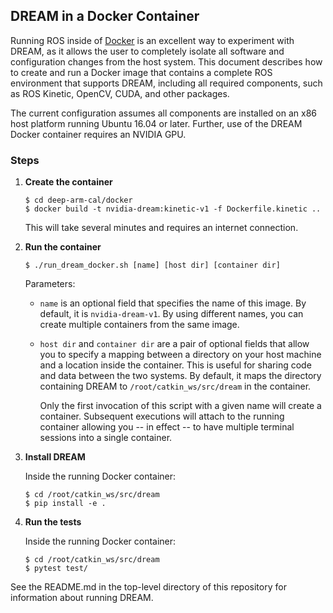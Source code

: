 ## DREAM in a Docker Container

Running ROS inside of [Docker](https://www.docker.com/) is an excellent way to
experiment with DREAM, as it allows the user to completely isolate all software
and configuration changes from the host system.  This document describes how to
create and run a Docker image that contains a complete ROS environment that
supports DREAM, including all required components, such as ROS Kinetic, OpenCV,
CUDA, and other packages.

The current configuration assumes all components are installed on an x86 host
platform running Ubuntu 16.04 or later.  Further, use of the DREAM Docker container
requires an NVIDIA GPU.


### Steps

1. **Create the container**
   ```
   $ cd deep-arm-cal/docker
   $ docker build -t nvidia-dream:kinetic-v1 -f Dockerfile.kinetic ..
   ```
   This will take several minutes and requires an internet connection.

2. **Run the container**
   ```
   $ ./run_dream_docker.sh [name] [host dir] [container dir]
   ```
   Parameters:
   - `name` is an optional field that specifies the name of this image. By default, it is `nvidia-dream-v1`.  By using different names, you can create multiple containers from the same image.
   - `host dir` and `container dir` are a pair of optional fields that allow you to specify a mapping between a directory on your host machine and a location inside the container.  This is useful for sharing code and data between the two systems.  By default, it maps the directory containing DREAM to `/root/catkin_ws/src/dream` in the container.

      Only the first invocation of this script with a given name will create a container. Subsequent executions will attach to the running container allowing you -- in effect -- to have multiple terminal sessions into a single container.

3. **Install DREAM**

   Inside the running Docker container:
   ```
   $ cd /root/catkin_ws/src/dream
   $ pip install -e .
   ```

4. **Run the tests**

   Inside the running Docker container:
   ```
   $ cd /root/catkin_ws/src/dream
   $ pytest test/
   ```

See the README.md in the top-level directory of this repository for information about
running DREAM.